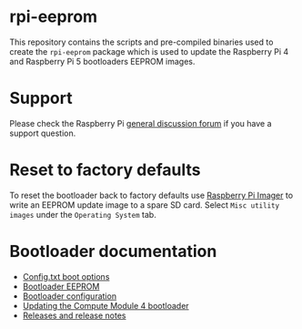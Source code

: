 # rpi-eeprom
This repository contains the scripts and pre-compiled binaries used to create the `rpi-eeprom` package which is used to update the Raspberry Pi 4 and Raspberry Pi 5 bootloaders EEPROM images.

# Support
Please check the Raspberry Pi [general discussion forum](https://forums.raspberrypi.com/viewforum.php?f=63) if you have a support question.

# Reset to factory defaults
To reset the bootloader back to factory defaults use [Raspberry Pi Imager](https://www.raspberrypi.com/software/) to write an EEPROM update image to a spare SD card. Select `Misc utility images` under the `Operating System` tab.

# Bootloader documentation
* [Config.txt boot options](https://www.raspberrypi.com/documentation/computers/config_txt.html#boot-options)
* [Bootloader EEPROM](https://www.raspberrypi.com/documentation/computers/raspberry-pi.html#raspberry-pi-boot-eeprom)
* [Bootloader configuration](https://www.raspberrypi.com/documentation/computers/raspberry-pi.html#raspberry-pi-bootloader-configuration)
* [Updating the Compute Module 4 bootloader](https://www.raspberrypi.com/documentation/computers/compute-module.html#update-the-compute-module-bootloader)
* [Releases and release notes](releases.md)
